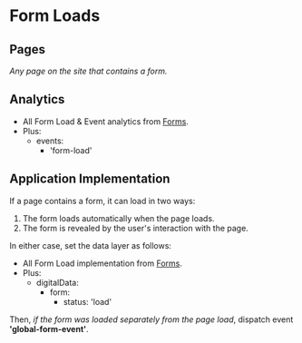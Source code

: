 # Form Loads

## Pages

*Any page on the site that contains a form.*

## Analytics

- All Form Load & Event analytics from [Forms](../forms.md).
- Plus:
  - events:
    - 'form-load'

## Application Implementation

If a page contains a form, it can load in two ways:

1. The form loads automatically when the page loads.
2. The form is revealed by the user's interaction with the page.

In either case, set the data layer as follows:

- All Form Load implementation from [Forms](../forms.md).
- Plus:
  - digitalData:
    - form:
      - status: 'load'

Then, *if the form was loaded separately from the page load*, dispatch event **'global-form-event'**.